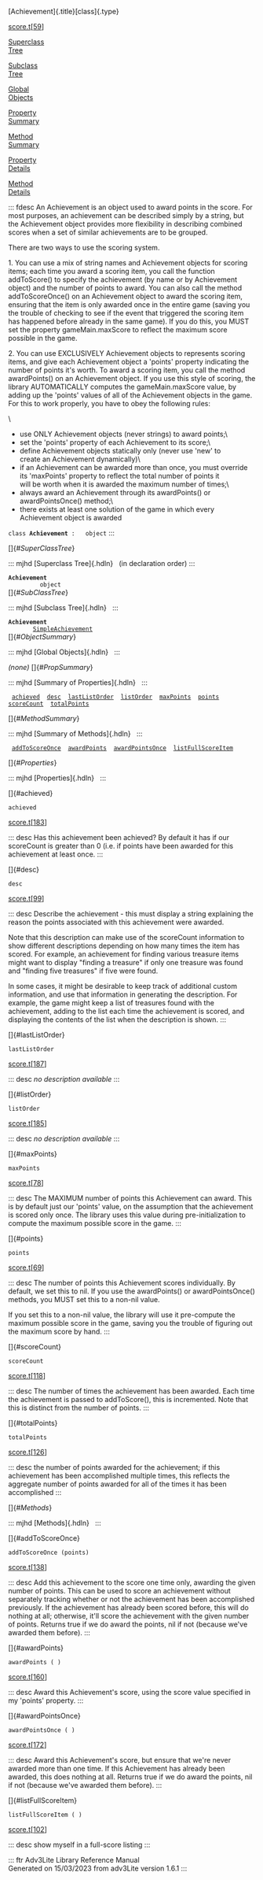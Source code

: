 [Achievement]{.title}[class]{.type}

[score.t](../file/score.t.html)\[[59](../source/score.t.html#59)\]

[Superclass\
Tree](#_SuperClassTree_)

[Subclass\
Tree](#_SubClassTree_)

[Global\
Objects](#_ObjectSummary_)

[Property\
Summary](#_PropSummary_)

[Method\
Summary](#_MethodSummary_)

[Property\
Details](#_Properties_)

[Method\
Details](#_Methods_)

::: fdesc
An Achievement is an object used to award points in the score. For most
purposes, an achievement can be described simply by a string, but the
Achievement object provides more flexibility in describing combined
scores when a set of similar achievements are to be grouped.

There are two ways to use the scoring system.

1\. You can use a mix of string names and Achievement objects for
scoring items; each time you award a scoring item, you call the function
addToScore() to specify the achievement (by name or by Achievement
object) and the number of points to award. You can also call the method
addToScoreOnce() on an Achievement object to award the scoring item,
ensuring that the item is only awarded once in the entire game (saving
you the trouble of checking to see if the event that triggered the
scoring item has happened before already in the same game). If you do
this, you MUST set the property gameMain.maxScore to reflect the maximum
score possible in the game.

2\. You can use EXCLUSIVELY Achievement objects to represents scoring
items, and give each Achievement object a \'points\' property indicating
the number of points it\'s worth. To award a scoring item, you call the
method awardPoints() on an Achievement object. If you use this style of
scoring, the library AUTOMATICALLY computes the gameMain.maxScore value,
by adding up the \'points\' values of all of the Achievement objects in
the game. For this to work properly, you have to obey the following
rules:

\
- use ONLY Achievement objects (never strings) to award points;\
- set the \'points\' property of each Achievement to its score;\
- define Achievement objects statically only (never use \'new\' to\
create an Achievement dynamically)\
- if an Achievement can be awarded more than once, you must override\
its \'maxPoints\' property to reflect the total number of points it\
will be worth when it is awarded the maximum number of times;\
- always award an Achievement through its awardPoints() or\
awardPointsOnce() method;\
- there exists at least one solution of the game in which every\
Achievement object is awarded

`class `**`Achievement`**` :   object`
:::

[]{#_SuperClassTree_}

::: mjhd
[Superclass Tree]{.hdln}   (in declaration order)
:::

**`Achievement`**\
`         object`\
[]{#_SubClassTree_}

::: mjhd
[Subclass Tree]{.hdln}  
:::

**`Achievement`**\
`         `[`SimpleAchievement`](../object/SimpleAchievement.html)\
[]{#_ObjectSummary_}

::: mjhd
[Global Objects]{.hdln}  
:::

*(none)* []{#_PropSummary_}

::: mjhd
[Summary of Properties]{.hdln}  
:::

` `[`achieved`](#achieved)`  `[`desc`](#desc)`  `[`lastListOrder`](#lastListOrder)`  `[`listOrder`](#listOrder)`  `[`maxPoints`](#maxPoints)`  `[`points`](#points)`  `[`scoreCount`](#scoreCount)`  `[`totalPoints`](#totalPoints)`  `

[]{#_MethodSummary_}

::: mjhd
[Summary of Methods]{.hdln}  
:::

` `[`addToScoreOnce`](#addToScoreOnce)`  `[`awardPoints`](#awardPoints)`  `[`awardPointsOnce`](#awardPointsOnce)`  `[`listFullScoreItem`](#listFullScoreItem)`  `

[]{#_Properties_}

::: mjhd
[Properties]{.hdln}  
:::

[]{#achieved}

`achieved`

[score.t](../file/score.t.html)\[[183](../source/score.t.html#183)\]

::: desc
Has this achievement been achieved? By default it has if our scoreCount
is greater than 0 (i.e. if points have been awarded for this achievement
at least once.
:::

[]{#desc}

`desc`

[score.t](../file/score.t.html)\[[99](../source/score.t.html#99)\]

::: desc
Describe the achievement - this must display a string explaining the
reason the points associated with this achievement were awarded.

Note that this description can make use of the scoreCount information to
show different descriptions depending on how many times the item has
scored. For example, an achievement for finding various treasure items
might want to display \"finding a treasure\" if only one treasure was
found and \"finding five treasures\" if five were found.

In some cases, it might be desirable to keep track of additional custom
information, and use that information in generating the description. For
example, the game might keep a list of treasures found with the
achievement, adding to the list each time the achievement is scored, and
displaying the contents of the list when the description is shown.
:::

[]{#lastListOrder}

`lastListOrder`

[score.t](../file/score.t.html)\[[187](../source/score.t.html#187)\]

::: desc
*no description available*
:::

[]{#listOrder}

`listOrder`

[score.t](../file/score.t.html)\[[185](../source/score.t.html#185)\]

::: desc
*no description available*
:::

[]{#maxPoints}

`maxPoints`

[score.t](../file/score.t.html)\[[78](../source/score.t.html#78)\]

::: desc
The MAXIMUM number of points this Achievement can award. This is by
default just our \'points\' value, on the assumption that the
achievement is scored only once. The library uses this value during
pre-initialization to compute the maximum possible score in the game.
:::

[]{#points}

`points`

[score.t](../file/score.t.html)\[[69](../source/score.t.html#69)\]

::: desc
The number of points this Achievement scores individually. By default,
we set this to nil. If you use the awardPoints() or awardPointsOnce()
methods, you MUST set this to a non-nil value.

If you set this to a non-nil value, the library will use it pre-compute
the maximum possible score in the game, saving you the trouble of
figuring out the maximum score by hand.
:::

[]{#scoreCount}

`scoreCount`

[score.t](../file/score.t.html)\[[118](../source/score.t.html#118)\]

::: desc
The number of times the achievement has been awarded. Each time the
achievement is passed to addToScore(), this is incremented. Note that
this is distinct from the number of points.
:::

[]{#totalPoints}

`totalPoints`

[score.t](../file/score.t.html)\[[126](../source/score.t.html#126)\]

::: desc
the number of points awarded for the achievement; if this achievement
has been accomplished multiple times, this reflects the aggregate number
of points awarded for all of the times it has been accomplished
:::

[]{#_Methods_}

::: mjhd
[Methods]{.hdln}  
:::

[]{#addToScoreOnce}

`addToScoreOnce (points)`

[score.t](../file/score.t.html)\[[138](../source/score.t.html#138)\]

::: desc
Add this achievement to the score one time only, awarding the given
number of points. This can be used to score an achievement without
separately tracking whether or not the achievement has been accomplished
previously. If the achievement has already been scored before, this will
do nothing at all; otherwise, it\'ll score the achievement with the
given number of points. Returns true if we do award the points, nil if
not (because we\'ve awarded them before).
:::

[]{#awardPoints}

`awardPoints ( )`

[score.t](../file/score.t.html)\[[160](../source/score.t.html#160)\]

::: desc
Award this Achievement\'s score, using the score value specified in my
\'points\' property.
:::

[]{#awardPointsOnce}

`awardPointsOnce ( )`

[score.t](../file/score.t.html)\[[172](../source/score.t.html#172)\]

::: desc
Award this Achievement\'s score, but ensure that we\'re never awarded
more than one time. If this Achievement has already been awarded, this
does nothing at all. Returns true if we do award the points, nil if not
(because we\'ve awarded them before).
:::

[]{#listFullScoreItem}

`listFullScoreItem ( )`

[score.t](../file/score.t.html)\[[102](../source/score.t.html#102)\]

::: desc
show myself in a full-score listing
:::

::: ftr
Adv3Lite Library Reference Manual\
Generated on 15/03/2023 from adv3Lite version 1.6.1
:::
